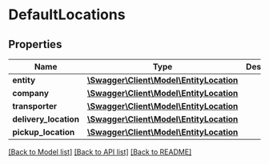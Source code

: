 # DefaultLocations

## Properties
Name | Type | Description | Notes
------------ | ------------- | ------------- | -------------
**entity** | [**\Swagger\Client\Model\EntityLocation**](EntityLocation.md) |  | [optional] 
**company** | [**\Swagger\Client\Model\EntityLocation**](EntityLocation.md) |  | [optional] 
**transporter** | [**\Swagger\Client\Model\EntityLocation**](EntityLocation.md) |  | [optional] 
**delivery_location** | [**\Swagger\Client\Model\EntityLocation**](EntityLocation.md) |  | [optional] 
**pickup_location** | [**\Swagger\Client\Model\EntityLocation**](EntityLocation.md) |  | [optional] 

[[Back to Model list]](../README.md#documentation-for-models) [[Back to API list]](../README.md#documentation-for-api-endpoints) [[Back to README]](../README.md)


